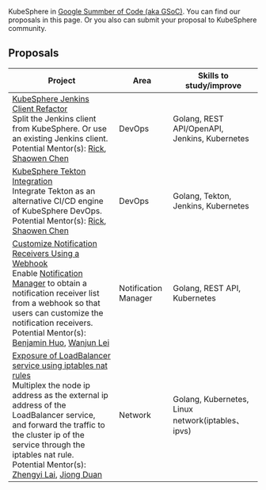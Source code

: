 KubeSphere in [Google Summber of Code (aka GSoC)](https://summerofcode.withgoogle.com/). You can find our proposals in this page. Or you also can submit your proposal to KubeSphere community.

## Proposals

| Project | Area | Skills to study/improve |
| --- | --- | --- |
| [KubeSphere Jenkins Client Refactor](kubeSphere-jenkins-client-refactor.md) <br/>Split the Jenkins client from KubeSphere. Or use an existing Jenkins client. </br>Potential Mentor(s): [Rick](https://github.com/LinuxSuRen/), [Shaowen Chen](https://github.com/shaowenchen/)| DevOps | Golang, REST API/OpenAPI, Jenkins, Kubernetes |
| [KubeSphere Tekton Integration](kubeSphere-tekton-integration.md) <br/>Integrate Tekton as an alternative CI/CD engine of KubeSphere DevOps. <br/>Potential Mentor(s): [Rick](https://github.com/LinuxSuRen/), [Shaowen Chen](https://github.com/shaowenchen/)| DevOps | Golang, Tekton, Jenkins, Kubernetes |
| [Customize Notification Receivers Using a Webhook](customize-notification-receivers-using-a-webhook.md) <br/>Enable [Notification Manager](https://github.com/kubesphere/notification-manager) to obtain a notification receiver list from a webhook so that users can customize the notification receivers. <br/>Potential Mentor(s): [Benjamin Huo](https://github.com/benjaminhuo), [Wanjun Lei](https://github.com/wanjunlei) | Notification Manager | Golang, REST API, Kubernetes |
| [Exposure of LoadBalancer service using iptables nat rules](exposure-of-loadBalancer-service-using-iptables-nat-rules.md) <br/>Multiplex the node ip address as the external ip address of the LoadBalancer service, and forward the traffic to the cluster ip of the service through the iptables nat rule. <br/>Potential Mentor(s): [Zhengyi Lai](https://github.com/zheng1), [Jiong Duan](https://github.com/duanjiong)| Network | Golang, Kubernetes, Linux network(iptables、ipvs) |
